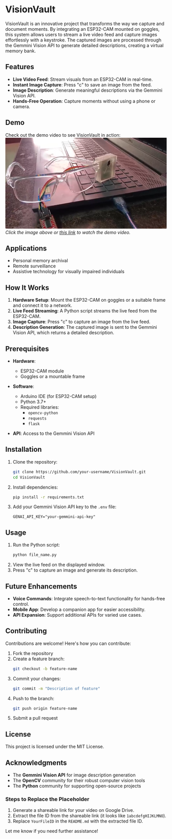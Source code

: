 # VisionVault  

VisionVault is an innovative project that transforms the way we capture and document moments. By integrating an ESP32-CAM mounted on goggles, this system allows users to stream a live video feed and capture images effortlessly with a keystroke. The captured images are processed through the Gemmini Vision API to generate detailed descriptions, creating a virtual memory bank.  

## Features  
- **Live Video Feed**: Stream visuals from an ESP32-CAM in real-time.  
- **Instant Image Capture**: Press "c" to save an image from the feed.  
- **Image Description**: Generate meaningful descriptions via the Gemmini Vision API.  
- **Hands-Free Operation**: Capture moments without using a phone or camera.  

## Demo  
Check out the demo video to see VisionVault in action:  
[![Demo Video](https://github.com/jaidh01/VisionVault/blob/main/assets/vision%20vault.png)](https://drive.google.com/file/d/1MdOBAaBN1NZO3tWtO9ubJmuAirmaCzpb/view?usp=sharing)
*Click the image above or [this link](https://drive.google.com/file/d/1MdOBAaBN1NZO3tWtO9ubJmuAirmaCzpb/view?usp=sharing) to watch the demo video.*  

## Applications  
- Personal memory archival  
- Remote surveillance  
- Assistive technology for visually impaired individuals  

## How It Works  
1. **Hardware Setup**: Mount the ESP32-CAM on goggles or a suitable frame and connect it to a network.  
2. **Live Feed Streaming**: A Python script streams the live feed from the ESP32-CAM.  
3. **Image Capture**: Press "c" to capture an image from the live feed.  
4. **Description Generation**: The captured image is sent to the Gemmini Vision API, which returns a detailed description.  

## Prerequisites  
- **Hardware**:  
  - ESP32-CAM module  
  - Goggles or a mountable frame  

- **Software**:  
  - Arduino IDE (for ESP32-CAM setup)  
  - Python 3.7+  
  - Required libraries:  
    - `opencv-python`  
    - `requests`  
    - `flask`  

- **API**: Access to the Gemmini Vision API  

## Installation  
1. Clone the repository:  
   ```bash
   git clone https://github.com/your-username/VisionVault.git
   cd VisionVault
   ```  
2. Install dependencies:  
   ```bash
   pip install -r requirements.txt
   ```  
3. Add your Gemmini Vision API key to the `.env` file:  
   ```env
   GENAI_API_KEY="your-gemmini-api-key"
   ```  

## Usage  
1. Run the Python script:  
   ```bash
   python file_name.py
   ```  
2. View the live feed on the displayed window.  
3. Press "c" to capture an image and generate its description.  

## Future Enhancements  
- **Voice Commands**: Integrate speech-to-text functionality for hands-free control.  
- **Mobile App**: Develop a companion app for easier accessibility.  
- **API Expansion**: Support additional APIs for varied use cases.  

## Contributing  
Contributions are welcome! Here's how you can contribute:  
1. Fork the repository  
2. Create a feature branch:  
   ```bash
   git checkout -b feature-name
   ```  
3. Commit your changes:  
   ```bash
   git commit -m "Description of feature"
   ```  
4. Push to the branch:  
   ```bash
   git push origin feature-name
   ```  
5. Submit a pull request  

## License  
This project is licensed under the MIT License.  

## Acknowledgments  
- The **Gemmini Vision API** for image description generation  
- The **OpenCV** community for their robust computer vision tools  
- The **Python** community for supporting open-source projects  


### Steps to Replace the Placeholder
1. Generate a shareable link for your video on Google Drive.  
2. Extract the file ID from the shareable link (it looks like `1abcdefgHIJKLMNO`).  
3. Replace `YourFileID` in the `README.md` with the extracted file ID.  

Let me know if you need further assistance!
